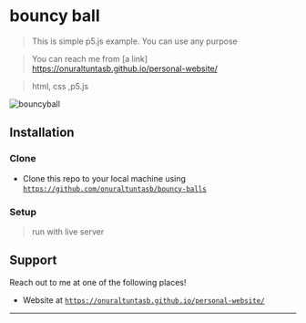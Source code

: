 
# bouncy ball

> This is simple p5.js example. You can use any purpose

> You can reach me from [a link] https://onuraltuntasb.github.io/personal-website/

> html, css ,p5.js

![bouncyball](https://user-images.githubusercontent.com/53194850/91456179-a3893d80-e88b-11ea-8479-1a96989d7a48.PNG)


## Installation

### Clone

- Clone this repo to your local machine using <a href="https://github.com/onuraltuntasb/bouncy-balls" target="_blank">`https://github.com/onuraltuntasb/bouncy-balls`</a>

### Setup

> run with live server 

## Support

Reach out to me at one of the following places!

- Website at <a href="https://onuraltuntasb.github.io/personal-website/" target="_blank">`https://onuraltuntasb.github.io/personal-website/`</a>

---
